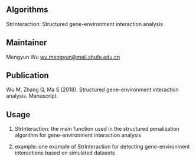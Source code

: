 Algorithms  
-------
StrInteraction: Structured gene-environment interaction analysis

Maintainer
-------
Mengyun Wu   <wu.mengyun@mail.shufe.edu.cn>


Publication
-------
Wu M, Zhang Q, Ma S (2018). Structured gene-environment interaction analysis. Manuscript.


Usage
-------
1. StrInteraction: the main function used in the structured penalization algorithm for gene-environment interaction analysis

2. example: one example of StrInteraction for detecting gene-environment interactions based on simulated datasets